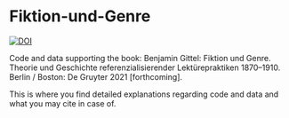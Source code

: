 # Fiktion-und-Genre
[![DOI](https://zenodo.org/badge/318563768.svg)](https://zenodo.org/badge/latestdoi/318563768)

Code and data supporting the book: 
Benjamin Gittel: Fiktion und Genre. Theorie und Geschichte referenzialisierender Lektürepraktiken 1870–1910. Berlin / Boston: De Gruyter 2021 [forthcoming].

This is where you find detailed explanations regarding code and data and what you may cite in case of.
